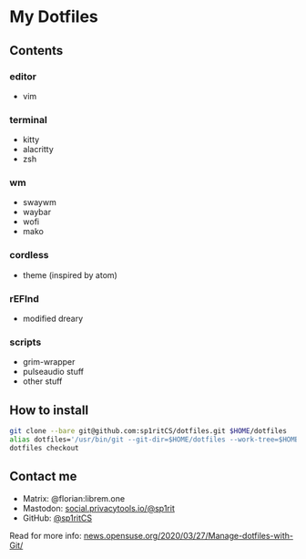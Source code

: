 # My Dotfiles

## Contents
### editor
* vim
### terminal
* kitty
* alacritty
* zsh
### wm
* swaywm
* waybar
* wofi
* mako
### cordless
* theme (inspired by atom)
### rEFInd
* modified dreary
### scripts
* grim-wrapper
* pulseaudio stuff
* other stuff

## How to install
```sh
git clone --bare git@github.com:sp1ritCS/dotfiles.git $HOME/dotfiles
alias dotfiles='/usr/bin/git --git-dir=$HOME/dotfiles --work-tree=$HOME' #If you're using zsh that'll get auto sourced after the next step
dotfiles checkout
```
## Contact me
* Matrix: @florian:librem.one
* Mastodon: [social.privacytools.io/@sp1rit](https://social.privacytools.io/@sp1rit)
* GitHub: [@sp1ritCS](https://github.com/sp1ritCS)

Read for more info: [news.opensuse.org/2020/03/27/Manage-dotfiles-with-Git/](https://news.opensuse.org/2020/03/27/Manage-dotfiles-with-Git/)
